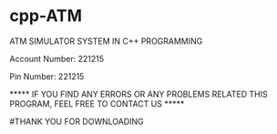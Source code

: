 # cpp-ATM
ATM SIMULATOR SYSTEM IN C++ PROGRAMMING


Account Number: 221215

Pin Number: 221215


***** IF YOU FIND ANY ERRORS OR ANY PROBLEMS RELATED THIS PROGRAM, FEEL FREE TO CONTACT US *****  









#THANK YOU FOR DOWNLOADING
